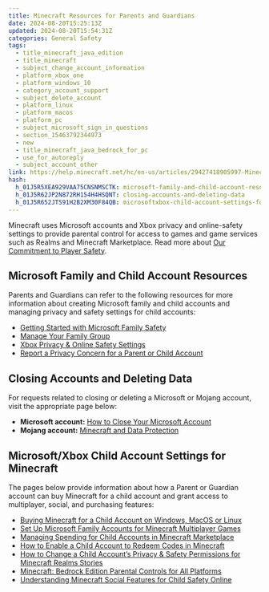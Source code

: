 ```yaml
---
title: Minecraft Resources for Parents and Guardians
date: 2024-08-20T15:25:13Z
updated: 2024-08-20T15:54:31Z
categories: General Safety
tags:
  - title_minecraft_java_edition
  - title_minecraft
  - subject_change_account_information
  - platform_xbox_one
  - platform_windows_10
  - category_account_support
  - subject_delete_account
  - platform_linux
  - platform_macos
  - platform_pc
  - subject_microsoft_sign_in_questions
  - section_15463792344973
  - new
  - title_minecraft_java_bedrock_for_pc
  - use_for_autoreply
  - subject_account_other
link: https://help.minecraft.net/hc/en-us/articles/29427418905997-Minecraft-Resources-for-Parents-and-Guardians
hash:
  h_01J5R5XEA929VAA75CNSNMSCTK: microsoft-family-and-child-account-resources
  h_01J5R62JP2N872RH154H4HSQNT: closing-accounts-and-deleting-data
  h_01J5R652JTS91H2B2XM30F84QB: microsoftxbox-child-account-settings-for-minecraft
---
```


Minecraft uses Microsoft accounts and Xbox privacy and online-safety settings to provide parental control for access to games and game services such as Realms and Minecraft Marketplace. Read more about [Our Commitment to Player Safety](./Our-Commitment-to-Player-Safety.md).

## Microsoft Family and Child Account Resources

Parents and Guardians can refer to the following resources for more information about creating Microsoft family and child accounts and managing privacy and safety settings for child accounts:

- [Getting Started with Microsoft Family Safety](https://prod.support.services.microsoft.com/en-us/account-billing/getting-started-with-microsoft-family-safety-b6280c9d-38d7-82ff-0e4f-a6cb7e659344)
- [Manage Your Family Group](https://prod.support.services.microsoft.com/en-us/account-billing/add-people-to-your-family-group-4a07b974-8103-16ad-6ea2-46549ca19e03)
- [Xbox Privacy & Online Safety Settings](https://www.xbox.com/en-US/user/settings/privacy-and-safety?rtc=1&activetab=main%3aprivacytab)
- [Report a Privacy Concern for a Parent or Child Account](https://www.microsoft.com/en-us/concern/privacy)

## Closing Accounts and Deleting Data

For requests related to closing or deleting a Microsoft or Mojang account, visit the appropriate page below:

- **Microsoft account:** [How to Close Your Microsoft Account](https://support.microsoft.com/en-us/account-billing/how-to-close-your-microsoft-account-c1b2d13f-4de6-6e1b-4a31-d9d668849979)
- **Mojang account:** [Minecraft and Data Protection](https://www.minecraft.net/en-us/privacy/gdpr)

## Microsoft/Xbox Child Account Settings for Minecraft

The pages below provide information about how a Parent or Guardian account can buy Minecraft for a child account and grant access to multiplayer, social, and purchasing features:

- [Buying Minecraft for a Child Account on Windows, MacOS or Linux](../Buying-Minecraft-Games/Buying-Minecraft-for-a-Child-Account-on-Windows-MacOS-or-Linux.md)
- [Set Up Microsoft Family Accounts for Minecraft Multiplayer Games](../Account-Settings/Set-Up-Microsoft-Family-Accounts-for-Minecraft-Multiplayer-Games.md)
- [Managing Spending for Child Accounts in Minecraft Marketplace](../Account-Settings/Managing-Spending-For-Child-Accounts-in-Minecraft-Marketplace.md)
- [How to Enable a Child Account to Redeem Codes in Minecraft](../Account-Settings/How-to-Enable-a-Child-Account-to-Redeem-Codes-in-Minecraft.md)
- [How to Change a Child Account’s Privacy & Safety Permissions for Minecraft Realms Stories](../Minecraft-Realms-Stories/How-to-Change-a-Child-Account-s-Privacy-Safety-Permissions-for-Minecraft-Realms-Stories.md)
- [Minecraft: Bedrock Edition Parental Controls for All Platforms](../Account-Settings/Minecraft-Bedrock-Edition-Parental-Controls-for-All-Platforms.md)
- [Understanding Minecraft Social Features for Child Safety Online](./Understanding-Minecraft-Social-Features-for-Child-Safety-Online.md)
